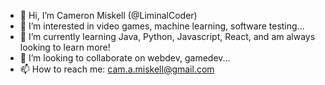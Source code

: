 - 👋 Hi, I’m Cameron Miskell (@LiminalCoder)
- 👀 I’m interested in video games, machine learning, software testing...
- 🌱 I’m currently learning Java, Python, Javascript, React, and am always looking to learn more!
- 💞️ I’m looking to collaborate on webdev, gamedev...
- 📫 How to reach me: cam.a.miskell@gmail.com

<!---
LiminalCoder/LiminalCoder is a ✨ special ✨ repository because its `README.md` (this file) appears on your GitHub profile.
You can click the Preview link to take a look at your changes.
--->
